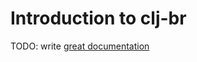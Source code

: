 # Introduction to clj-br

TODO: write [great documentation](http://jacobian.org/writing/what-to-write/)
